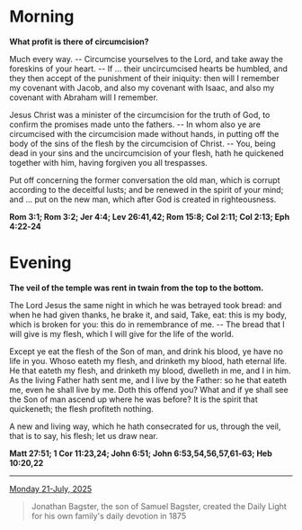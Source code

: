 # Morning

**What profit is there of circumcision?**
 
Much every way. -- Circumcise yourselves to the Lord, and take away the foreskins of your heart. -- If ... their uncircumcised hearts be humbled, and they then accept of the punishment of their iniquity: then will I remember my covenant with Jacob, and also my covenant with Isaac, and also my covenant with Abraham will I remember.
 
Jesus Christ was a minister of the circumcision for the truth of God, to confirm the promises made unto the fathers. -- In whom also ye are circumcised with the circumcision made without hands, in putting off the body of the sins of the flesh by the circumcision of Christ. -- You, being dead in your sins and the uncircumcision of your flesh, hath he quickened together with him, having forgiven you all trespasses.
 
Put off concerning the former conversation the old man, which is corrupt according to the deceitful lusts; and be renewed in the spirit of your mind; and ... put on the new man, which after God is created in righteousness.  

**Rom 3:1; Rom 3:2; Jer 4:4; Lev 26:41,42; Rom 15:8; Col 2:11; Col 2:13; Eph 4:22‑24**

# Evening

**The veil of the temple was rent in twain from the top to the bottom.**
 
The Lord Jesus the same night in which he was betrayed took bread: and when he had given thanks, he brake it, and said, Take, eat: this is my body, which is broken for you: this do in remembrance of me. -- The bread that I will give is my flesh, which I will give for the life of the world.
 
Except ye eat the flesh of the Son of man, and drink his blood, ye have no life in you. Whoso eateth my flesh, and drinketh my blood, hath eternal life. He that eateth my flesh, and drinketh my blood, dwelleth in me, and I in him. As the living Father hath sent me, and I live by the Father: so he that eateth me, even he shall live by me. Doth this offend you? What and if ye shall see the Son of man ascend up where he was before? It is the spirit that quickeneth; the flesh profiteth nothing.
 
A new and living way, which he hath consecrated for us, through the veil, that is to say, his flesh; let us draw near.  

**Matt 27:51; 1 Cor 11:23,24; John 6:51; John 6:53,54,56,57,61‑63; Heb 10:20,22**

---

[Monday 21-July, 2025](https://t.me/s/daily_light)

> Jonathan Bagster, the son of Samuel Bagster, created the Daily Light for his own family's daily devotion in 1875

